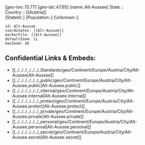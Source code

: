 ﻿---
location: [47.65,13.77] 
mapzoom: [7,12] 
mapmarker: city 
type: City
tags:
- geo/City


SpocWebEntityId: 28759
isDeleted: false
confidential: public

---
[geo-lon::13.77] 
[geo-lat::47.65] 
[name::Alt-Aussee] 
State ::  
Country :: [[Austria]]  
[StateId::] 
[Population::] 
[Unknown::] 


```leaflet
id: Alt-Aussee
coordinates: [[Alt-Aussee]] 
markerFile: [[Alt-Aussee]] 
defaultZoom: 11 
maxZoom: 18
```


## Confidential Links & Embeds: 
- [[../../../../../../_Standards/geo/Continent/Europe/Austria/City/Alt-Aussee|Alt-Aussee]] 
- [[../../../../../../_public/geo/Continent/Europe/Austria/City/Alt-Aussee.public|Alt-Aussee.public]] 
- [[../../../../../../_internal/geo/Continent/Europe/Austria/City/Alt-Aussee.internal|Alt-Aussee.internal]] 
- [[../../../../../../_protect/geo/Continent/Europe/Austria/City/Alt-Aussee.protect|Alt-Aussee.protect]] 
- [[../../../../../../_private/geo/Continent/Europe/Austria/City/Alt-Aussee.private|Alt-Aussee.private]] 
- [[../../../../../../_personal/geo/Continent/Europe/Austria/City/Alt-Aussee.personal|Alt-Aussee.personal]] 
- [[../../../../../../_secret/geo/Continent/Europe/Austria/City/Alt-Aussee.secret|Alt-Aussee.secret]] 
